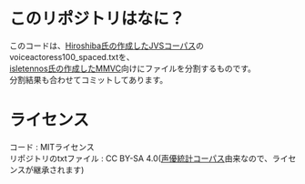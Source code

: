 # このリポジトリはなに？
このコードは、[Hiroshiba氏の作成したJVSコーパス](https://github.com/Hiroshiba/jvs_hiho)のvoiceactoress100_spaced.txtを、  
[isletennos氏の作成したMMVC](https://github.com/isletennos/MMVC_Trainer)向けにファイルを分割するものです。  
分割結果も合わせてコミットしてあります。  
# ライセンス 
コード : MITライセンス  
リポジトリのtxtファイル : CC BY-SA 4.0([声優統計コーパス](https://voice-statistics.github.io/)由来なので、ライセンスが継承されます)  
